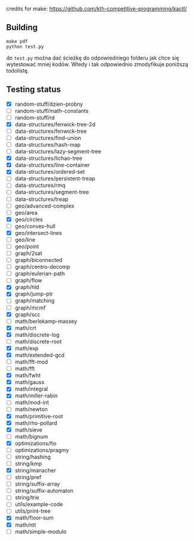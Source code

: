 credits for make: https://github.com/kth-competitive-programming/kactl/

## Building

```
make pdf
python test.py
```
do `test.py` można dać ścieżkę do odpowiedniego folderu jak chce się wytestować mniej kodów.
Wtedy i tak odpowiednio zmodyfikuje poniższą todolistę.

## Testing status
- [x] random-stuff/dzien-probny
- [ ] random-stuff/math-constants
- [ ] random-stuff/rd
- [x] data-structures/fenwick-tree-2d
- [ ] data-structures/fenwick-tree
- [ ] data-structures/find-union
- [ ] data-structures/hash-map
- [ ] data-structures/lazy-segment-tree
- [x] data-structures/lichao-tree
- [x] data-structures/line-container
- [x] data-structures/ordered-set
- [ ] data-structures/persistent-treap
- [ ] data-structures/rmq
- [ ] data-structures/segment-tree
- [ ] data-structures/treap
- [ ] geo/advanced-complex
- [ ] geo/area
- [x] geo/circles
- [ ] geo/convex-hull
- [x] geo/intersect-lines
- [ ] geo/line
- [ ] geo/point
- [ ] graph/2sat
- [ ] graph/biconnected
- [ ] graph/centro-decomp
- [ ] graph/eulerian-path
- [ ] graph/flow
- [x] graph/hld
- [x] graph/jump-ptr
- [ ] graph/matching
- [ ] graph/mcmf
- [x] graph/scc
- [ ] math/berlekamp-massey
- [x] math/crt
- [x] math/discrete-log
- [ ] math/discrete-root
- [x] math/exp
- [x] math/extended-gcd
- [ ] math/fft-mod
- [ ] math/fft
- [x] math/fwht
- [x] math/gauss
- [x] math/integral
- [x] math/miller-rabin
- [ ] math/mod-int
- [ ] math/newton
- [x] math/primitive-root
- [x] math/rho-pollard
- [x] math/sieve
- [ ] math/bignum
- [x] optimizations/fio
- [ ] optimizations/pragmy
- [ ] string/hashing
- [ ] string/kmp
- [x] string/manacher
- [ ] string/pref
- [ ] string/suffix-array
- [ ] string/suffix-automaton
- [ ] string/trie
- [ ] utils/example-code
- [ ] utils/print-tree
- [x] math/floor-sum
- [x] math/ntt
- [ ] math/simple-modulo

